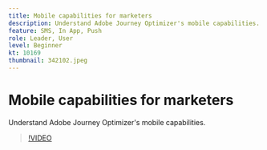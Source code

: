 ```yaml
---
title: Mobile capabilities for marketers
description: Understand Adobe Journey Optimizer's mobile capabilities. (Between 60 and 160 characters)
feature: SMS, In App, Push
role: Leader, User
level: Beginner
kt: 10169
thumbnail: 342102.jpeg
---
```


# Mobile capabilities for marketers

Understand Adobe Journey Optimizer's mobile capabilities.

>[!VIDEO](https://video.tv.adobe.com/v/342102?quality=12&learn=on)
